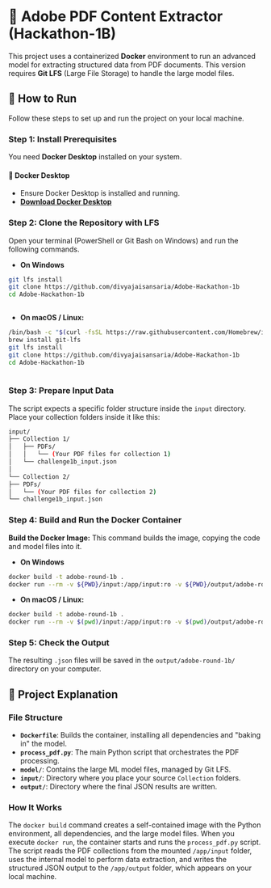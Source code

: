 # 📄 Adobe PDF Content Extractor (Hackathon-1B)

This project uses a containerized **Docker** environment to run an advanced model for extracting structured data from PDF documents. This version requires **Git LFS** (Large File Storage) to handle the large model files.

## 🚀 How to Run

Follow these steps to set up and run the project on your local machine.

### Step 1: Install Prerequisites

You need **Docker Desktop** installed on your system.

#### 🐳 Docker Desktop
* Ensure Docker Desktop is installed and running.
* **[Download Docker Desktop](https://www.docker.com/products/docker-desktop/)**

### Step 2: Clone the Repository with LFS

Open your terminal (PowerShell or Git Bash on Windows) and run the following commands.

- **On Windows**
```bash
git lfs install
git clone https://github.com/divyajaisansaria/Adobe-Hackathon-1b
cd Adobe-Hackathon-1b
    
```

- **On macOS / Linux:**
```bash
/bin/bash -c "$(curl -fsSL https://raw.githubusercontent.com/Homebrew/install/HEAD/install.sh)"
brew install git-lfs
git lfs install
git clone https://github.com/divyajaisansaria/Adobe-Hackathon-1b
cd Adobe-Hackathon-1b
    
```   

### Step 3: Prepare Input Data

The script expects a specific folder structure inside the `input` directory. Place your collection folders inside it like this:

```bash
input/
├── Collection 1/
│   ├── PDFs/
│   │   └── (Your PDF files for collection 1)
│   └── challenge1b_input.json
│
└── Collection 2/
├── PDFs/
│   └── (Your PDF files for collection 2)
└── challenge1b_input.json
```

### Step 4: Build and Run the Docker Container

**Build the Docker Image:**
This command builds the image, copying the code and model files into it.
- **On Windows**
```bash
docker build -t adobe-round-1b .
docker run --rm -v ${PWD}/input:/app/input:ro -v ${PWD}/output/adobe-round-1b/:/app/output --network none adobe-round-1b

```

- **On macOS / Linux:**
```bash
docker build -t adobe-round-1b .
docker run --rm -v $(pwd)/input:/app/input:ro -v $(pwd)/output/adobe-round-1b/:/app/output --network none adobe-round-1b

```

### Step 5: Check the Output

The resulting `.json` files will be saved in the `output/adobe-round-1b/` directory on your computer.

## 🧠 Project Explanation

### File Structure
* **`Dockerfile`**: Builds the container, installing all dependencies and "baking in" the model.
* **`process_pdf.py`**: The main Python script that orchestrates the PDF processing.
* **`model/`**: Contains the large ML model files, managed by Git LFS.
* **`input/`**: Directory where you place your source `Collection` folders.
* **`output/`**: Directory where the final JSON results are written.

### How It Works
The `docker build` command creates a self-contained image with the Python environment, all dependencies, and the large model files. When you execute `docker run`, the container starts and runs the `process_pdf.py` script. The script reads the PDF collections from the mounted `/app/input` folder, uses the internal model to perform data extraction, and writes the structured JSON output to the `/app/output` folder, which appears on your local machine.
